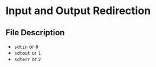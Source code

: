 # Input and Output Redirection

## File Description

- `sdtin` or `0`
- `sdtout` or `1`
- `sdterr` or `2`

